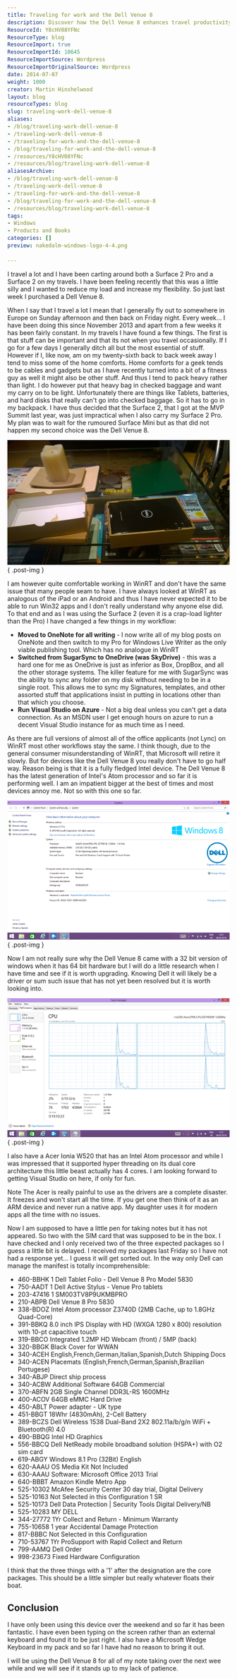 ```yaml
---
title: Traveling for work and the Dell Venue 8
description: Discover how the Dell Venue 8 enhances travel productivity for professionals. Join Martin Hinshelwood as he shares tips and insights from his journeys.
ResourceId: Y8cHV08YFNc
ResourceType: blog
ResourceImport: true
ResourceImportId: 10645
ResourceImportSource: Wordpress
ResourceImportOriginalSource: Wordpress
date: 2014-07-07
weight: 1000
creator: Martin Hinshelwood
layout: blog
resourceTypes: blog
slug: traveling-work-dell-venue-8
aliases:
- /blog/traveling-work-dell-venue-8
- /traveling-work-dell-venue-8
- /traveling-for-work-and-the-dell-venue-8
- /blog/traveling-for-work-and-the-dell-venue-8
- /resources/Y8cHV08YFNc
- /resources/blog/traveling-work-dell-venue-8
aliasesArchive:
- /blog/traveling-work-dell-venue-8
- /traveling-work-dell-venue-8
- /traveling-for-work-and-the-dell-venue-8
- /blog/traveling-for-work-and-the-dell-venue-8
- /resources/blog/traveling-work-dell-venue-8
tags:
- Windows
- Products and Books
categories: []
preview: nakedalm-windows-logo-4-4.png

---
```

I travel a lot and I have been carting around both a Surface 2 Pro and a Surface 2 on my travels. I have been feeling recently that this was a little silly and I wanted to reduce my load and increase my flexibility. So just last week I purchased a Dell Venue 8.

When I say that I travel a lot I mean that I generally fly out to somewhere in Europe on Sunday afternoon and then back on Friday night. Every week... I have been doing this since November 2013 and apart from a few weeks it has been fairly constant. In my travels I have found a few things. The first is that stuff can be important and that its not when you travel occasionally. If I go for a few days I generally ditch all but the most essential of stuff. However if I, like now, am on my twenty-sixth back to back week away I tend to miss some of the home comforts. Home comforts for a geek tends to be cables and gadgets but as I have recently turned into a bit of a fitness guy as well it might also be other stuff. And thus I tend to pack heavy rather than light. I do however put that heavy bag in checked baggage and want my carry on to be light. Unfortunately there are things like Tablets, batteries, and hard disks that really can't go into checked baggage. So it has to go in my backpack. I have thus decided that the Surface 2, that I got at the MVP Summit last year, was just impractical when I also carry my Surface 2 Pro. My plan was to wait for the rumoured Surface Mini but as that did not happen my second choice was the Dell Venue 8.

![clip_image001](images/clip_image001-1-1.jpg "clip_image001")
{ .post-img }

I am however quite comfortable working in WinRT and don't have the same issue that many people seam to have. I have always looked at WinRT as analogous of the iPad or an Android and thus I have never expected it to be able to run Win32 apps and I don't really understand why anyone else did. To that end and as I was using the Surface 2 (even it is a crap-load lighter than the Pro) I have changed a few things in my workflow:

- **Moved to OneNote for all writing** - I now write all of my blog posts on OneNote and then switch to my Pro for Windows Live Writer as the only viable publishing tool. Which has no analogue in WinRT
- **Switched from SugarSync to OneDrive (was SkyDrive)** - this was a hard one for me as OneDrive is just as inferior as Box, DropBox, and all the other storage systems. The killer feature for me with SugarSync was the ability to sync any folder on my disk without needing to be in a single root. This allows me to sync my Signatures, templates, and other assorted stuff that applications insist in putting in locations other than that which you choose.
- **Run Visual Studio on Azure** - Not a big deal unless you can't get a data connection. As an MSDN user I get enough hours on azure to run a decent Visual Studio instance for as much time as I need.

As there are full versions of almost all of the office applicants (not Lync) on WinRT most other workflows stay the same. I think though, due to the general consumer misunderstanding of WinRT, that Microsoft will retire it slowly. But for devices like the Dell Venue 8 you really don't have to go half way. Reason being is that it is a fully fledged Intel device. The Dell Venue 8 has the latest generation of Intel's Atom processor and so far it is performing well. I am an impatient bigger at the best of times and most devices annoy me. Not so with this one so far.

![clip_image002](images/clip_image002-2-2.png "clip_image002")
{ .post-img }

Now I am not really sure why the Dell Venue 8 came with a 32 bit version of windows when it has 64 bit hardware but I will do a little research when I have time and see if it is worth upgrading. Knowing Dell it will likely be a driver or sum such issue that has not yet been resolved but it is worth looking into.

![clip_image003](images/clip_image003-3-3.png "clip_image003")
{ .post-img }

I also have a Acer Ionia W520 that has an Intel Atom processor and while I was impressed that it supported hyper threading on its dual core architecture this little beast actually has 4 cores. I am looking forward to getting Visual Studio on here, if only for fun.

Note The Acer is really painful to use as the drivers are a complete disaster. It freezes and won't start all the time. If you get one then think of it as an ARM device and never run a native app. My daughter uses it for modern apps all the time with no issues.

Now I am supposed to have a little pen for taking notes but it has not appeared. So two with the SIM card that was supposed to be in the box. I have checked and I only received two of the three expected packages so I guess a little bit is delayed. I received my packages last Friday so I have not had a response yet... I guess it will get sorted out. In the way only Dell can manage the manifest is totally incomprehensible:

- 460-BBHK 1 Dell Tablet Folio - Dell Venue 8 Pro Model 5830
- 750-AADT 1 Dell Active Stylus - Venue Pro tablets
- 203-47416 1 SM003TV8P9UKMBPRO
- 210-ABPB Dell Venue 8 Pro 5830
- 338-BDOZ Intel Atom processor Z3740D (2MB Cache, up to 1.8GHz Quad-Core)
- 391-BBKQ 8.0 inch IPS Display with HD (WXGA 1280 x 800) resolution with 10-pt capacitive touch
- 319-BBCO Integrated 1.2MP HD Webcam (front) / 5MP (back)
- 320-BBGK Black Cover for WWAN
- 340-ACEH English,French,German,Italian,Spanish,Dutch Shipping Docs
- 340-ACEN Placemats (English,French,German,Spanish,Brazilian Portugese)
- 340-ABJP Direct ship process
- 340-ACBW Additional Software 64GB Commercial
- 370-ABFN 2GB Single Channel DDR3L-RS 1600MHz
- 400-ACOV 64GB eMMC Hard Drive
- 450-ABLT Power adapter - UK type
- 451-BBGT 18Whr (4830mAh), 2-Cell Battery
- 389-BCZS Dell Wireless 1538 Dual-Band 2X2 802.11a/b/g/n WiFi + Bluetooth(R) 4.0
- 490-BBQG Intel HD Graphics
- 556-BBCQ Dell NetReady mobile broadband solution (HSPA+) with O2 sim card
- 619-ABGY Windows 8.1 Pro (32Bit) English
- 620-AAAU OS Media Kit Not Included
- 630-AAAU Software: Microsoft Office 2013 Trial
- 640-BBBT Amazon Kindle Metro App
- 525-10302 McAfee Security Center 30 day trial, Digital Delivery
- 525-10163 Not Selected in this Configuration 1 SR
- 525-10173 Dell Data Protection | Security Tools Digital Delivery/NB
- 525-10283 MY DELL
- 344-27772 1Yr Collect and Return - Minimum Warranty
- 755-10658 1 year Accidental Damage Protection
- 817-BBBC Not Selected in this Configuration
- 710-53767 1Yr ProSupport with Rapid Collect and Return
- 799-AAMQ Dell Order
- 998-23673 Fixed Hardware Configuration

I think that the three things with a '1' after the designation are the core packages. This should be a little simpler but really whatever floats their boat.

## Conclusion

I have only been using this device over the weekend and so far it has been fantastic. I have even been typing on the screen rather than an external keyboard and found it to be just right. I also have a Microsoft Wedge Keyboard in my pack and so far I have had no reason to bring it out.

I will be using the Dell Venue 8 for all of my note taking over the next wee while and we will see if it stands up to my lack of patience.
